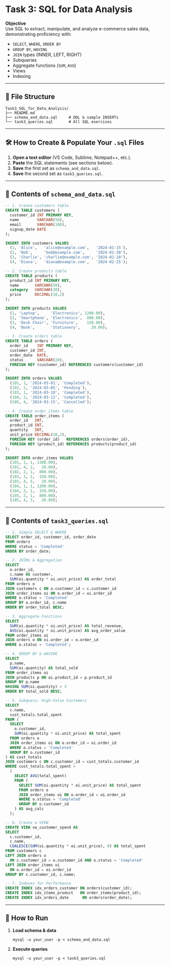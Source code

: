 # Task 3: SQL for Data Analysis

**Objective**  
Use SQL to extract, manipulate, and analyze e-commerce sales data, demonstrating proficiency with:
- `SELECT`, `WHERE`, `ORDER BY`
- `GROUP BY`, `HAVING`
- `JOIN` types (INNER, LEFT, RIGHT)
- Subqueries
- Aggregate functions (`SUM`, `AVG`)
- Views
- Indexing

---

## 📁 File Structure

```
Task3_SQL_for_Data_Analysis/
├── README.md
├── schema_and_data.sql     # DDL & sample INSERTs
└── task3_queries.sql       # All SQL exercises

```

---

## 🛠️ How to Create & Populate Your `.sql` Files

1. **Open a text editor** (VS Code, Sublime, Notepad++, etc.).  
2. **Paste** the SQL statements (see sections below).  
3. **Save** the first set as `schema_and_data.sql`.  
4. **Save** the second set as `task3_queries.sql`.  

---

## 📜 Contents of `schema_and_data.sql`

```sql
-- 1. Create customers table
CREATE TABLE customers (
  customer_id INT PRIMARY KEY,
  name        VARCHAR(50),
  email       VARCHAR(100),
  signup_date DATE
);

INSERT INTO customers VALUES
  (1, 'Alice',   'alice@example.com',   '2024-01-15'),
  (2, 'Bob',     'bob@example.com',     '2024-01-20'),
  (3, 'Charlie', 'charlie@example.com', '2024-02-10'),
  (4, 'Diana',   'diana@example.com',   '2024-02-25');

-- 2. Create products table
CREATE TABLE products (
  product_id INT PRIMARY KEY,
  name       VARCHAR(50),
  category   VARCHAR(30),
  price      DECIMAL(10,2)
);

INSERT INTO products VALUES
  (1, 'Laptop',     'Electronics', 1200.00),
  (2, 'Smartphone', 'Electronics',  800.00),
  (3, 'Desk Chair', 'Furniture',    150.00),
  (4, 'Book',       'Stationery',     20.00);

-- 3. Create orders table
CREATE TABLE orders (
  order_id    INT PRIMARY KEY,
  customer_id INT,
  order_date  DATE,
  status      VARCHAR(20),
  FOREIGN KEY (customer_id) REFERENCES customers(customer_id)
);

INSERT INTO orders VALUES
  (101, 1, '2024-03-01', 'Completed'),
  (102, 2, '2024-03-05', 'Pending'),
  (103, 1, '2024-03-10', 'Completed'),
  (104, 3, '2024-03-12', 'Completed'),
  (105, 4, '2024-03-15', 'Cancelled');

-- 4. Create order_items table
CREATE TABLE order_items (
  order_id   INT,
  product_id INT,
  quantity   INT,
  unit_price DECIMAL(10,2),
  FOREIGN KEY (order_id)   REFERENCES orders(order_id),
  FOREIGN KEY (product_id) REFERENCES products(product_id)
);

INSERT INTO order_items VALUES
  (101, 1, 1, 1200.00),
  (101, 4, 2,   20.00),
  (102, 2, 1,  800.00),
  (103, 3, 2,  150.00),
  (103, 4, 5,   20.00),
  (104, 1, 1, 1200.00),
  (104, 3, 1,  150.00),
  (105, 2, 1,  800.00),
  (105, 4, 3,   20.00);
```

---

## 📜 Contents of `task3_queries.sql`

```sql
-- 1. Simple SELECT & WHERE
SELECT order_id, customer_id, order_date
FROM orders
WHERE status = 'Completed'
ORDER BY order_date;

-- 2. JOINs & Aggregation
SELECT
  o.order_id,
  c.name AS customer,
  SUM(oi.quantity * oi.unit_price) AS order_total
FROM orders o
JOIN customers c ON o.customer_id = c.customer_id
JOIN order_items oi ON o.order_id = oi.order_id
WHERE o.status = 'Completed'
GROUP BY o.order_id, c.name
ORDER BY order_total DESC;

-- 3. Aggregate Functions
SELECT
  SUM(oi.quantity * oi.unit_price) AS total_revenue,
  AVG(oi.quantity * oi.unit_price) AS avg_order_value
FROM order_items oi
JOIN orders o ON oi.order_id = o.order_id
WHERE o.status = 'Completed';

-- 4. GROUP BY & HAVING
SELECT
  p.name,
  SUM(oi.quantity) AS total_sold
FROM order_items oi
JOIN products p ON oi.product_id = p.product_id
GROUP BY p.name
HAVING SUM(oi.quantity) > 3
ORDER BY total_sold DESC;

-- 5. Subquery: High-Value Customers
SELECT
  c.name,
  cust_totals.total_spent
FROM (
  SELECT
    o.customer_id,
    SUM(oi.quantity * oi.unit_price) AS total_spent
  FROM orders o
  JOIN order_items oi ON o.order_id = oi.order_id
  WHERE o.status = 'Completed'
  GROUP BY o.customer_id
) AS cust_totals
JOIN customers c ON c.customer_id = cust_totals.customer_id
WHERE cust_totals.total_spent >
  (
    SELECT AVG(total_spent)
    FROM (
      SELECT SUM(oi.quantity * oi.unit_price) AS total_spent
      FROM orders o
      JOIN order_items oi ON o.order_id = oi.order_id
      WHERE o.status = 'Completed'
      GROUP BY o.customer_id
    ) AS avg_calc
  );

-- 6. Create a VIEW
CREATE VIEW vw_customer_spend AS
SELECT
  c.customer_id,
  c.name,
  COALESCE(SUM(oi.quantity * oi.unit_price), 0) AS total_spent
FROM customers c
LEFT JOIN orders o
  ON c.customer_id = o.customer_id AND o.status = 'Completed'
LEFT JOIN order_items oi
  ON o.order_id = oi.order_id
GROUP BY c.customer_id, c.name;

-- 7. Indexes for Performance
CREATE INDEX idx_orders_customer ON orders(customer_id);
CREATE INDEX idx_items_product   ON order_items(product_id);
CREATE INDEX idx_orders_date      ON orders(order_date);
```

---

## 🚀 How to Run

1. **Load schema & data**  
   ```
   mysql -u your_user -p < schema_and_data.sql
   ```
2. **Execute queries**  
   ```
   mysql -u your_user -p < task3_queries.sql
   ```
